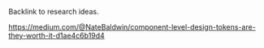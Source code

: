 Backlink to research ideas.

https://medium.com/@NateBaldwin/component-level-design-tokens-are-they-worth-it-d1ae4c6b19d4
